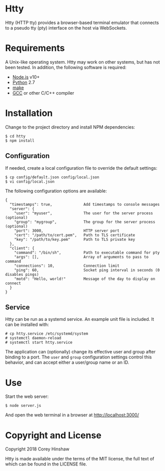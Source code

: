 Htty
====

Htty (HTTP tty) provides a browser-based terminal emulator that connects to a
pseudo tty (pty) interface on the host via WebSockets.

# Requirements

A Unix-like operating system. Htty may work on other systems, but has not been
tested. In addition, the following software is required:

  * [Node.js][1] v10+
  * [Python][2] 2.7
  * [make][3]
  * [GCC][4] or other C/C++ compiler

# Installation

Change to the project directory and install NPM dependencies:

    $ cd htty
    $ npm install

## Configuration

If needed, create a local configuration file to override the default settings:

    $ cp config/default.json config/local.json
    $ vi config/local.json

The following configuration options are available:

    {
      "timestamps": true,              Add timestamps to console messages
      "server": {
        "user": "myuser",              The user for the server process (optional)
        "group": "mygroup",            The group for the server process (optional)
        "port": 3000,                  HTTP server port
        "cert": "/path/to/cert.pem",   Path to TLS certificate
        "key": "/path/to/key.pem"      Path to TLS private key
      },
      "client": {
        "command": "/bin/sh",          Path to executable command for pty
        "args": [],                    Array of arguments to pass to command
        "connections": 10,             Connection limit
        "ping": 60,                    Socket ping interval in seconds (0 disables pings)
        "motd": "Hello, world!"        Message of the day to display on connect
      }
    }

## Service

Htty can be run as a systemd service. An example unit file is included. It can
be installed with:

    # cp htty.service /etc/systemd/system
    # systemctl daemon-reload
    # systemctl start htty.service

The application can (optionally) change its effective user and group after
binding to a port. The `user` and `group` configuration settings control this
behavior, and can accept either a user/group name or an ID.

# Use

Start the web server:

    $ node server.js

And open the web terminal in a browser at [http://localhost:3000/](http://localhost:3000/)

# Copyright and License

Copyright 2018 Corey Hinshaw

Htty is made available under the terms of the MIT license, the full text of
which can be found in the LICENSE file.


[1]: https://nodejs.org/en/
[2]: https://www.python.org
[3]: https://www.gnu.org/software/make/
[4]: https://gcc.gnu.org
